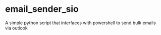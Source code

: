 # email_sender_sio
A simple python script that interfaces with powershell to send bulk emails via outlook
